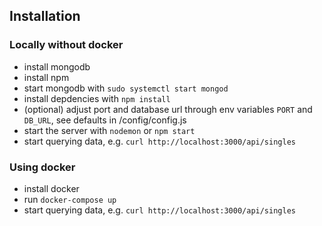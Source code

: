 ## Installation

### Locally without docker
- install mongodb
- install npm
- start mongodb with `sudo systemctl start mongod`
- install depdencies with `npm install`
- (optional) adjust port and database url through env variables `PORT` and `DB_URL`, see defaults in /config/config.js
- start the server with `nodemon` or `npm start`
- start querying data, e.g. `curl http://localhost:3000/api/singles`

### Using docker

- install docker
- run `docker-compose up`
- start querying data, e.g. `curl http://localhost:3000/api/singles`
